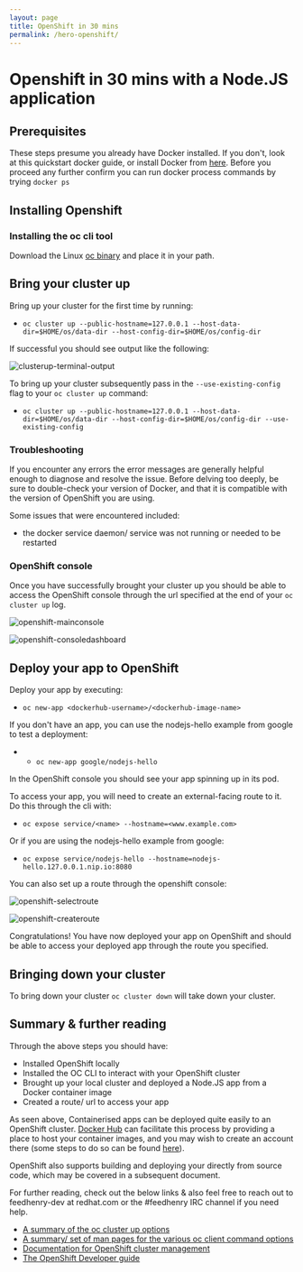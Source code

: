 ```yaml
---
layout: page
title: OpenShift in 30 mins
permalink: /hero-openshift/
---
```


# Openshift in 30 mins with a Node.JS application  
  
## Prerequisites  

These steps presume you already have Docker installed. If you don't, look at this quickstart docker guide, or install Docker from [here](https://docs.docker.com/engine/installation/). Before you proceed any further confirm you can run docker process commands by trying `docker ps`


## Installing Openshift  
  
### Installing the oc cli tool  

Download the Linux [oc binary](https://github.com/openshift/origin/releases) and place it in your path.


## Bring your cluster up  

Bring up your cluster for the first time by running:

* `oc cluster up --public-hostname=127.0.0.1 --host-data-dir=$HOME/os/data-dir --host-config-dir=$HOME/os/config-dir`

If successful you should see output like the following:

![clusterup-terminal-output][image-clusterup]

To bring up your cluster subsequently pass in the `--use-existing-config` flag to your `oc cluster up` command:

* `oc cluster up --public-hostname=127.0.0.1 --host-data-dir=$HOME/os/data-dir --host-config-dir=$HOME/os/config-dir --use-existing-config`


### Troubleshooting  

If you encounter any errors the error messages are generally helpful enough to diagnose and resolve the issue. 
Before delving too deeply, be sure to double-check your version of Docker, and that it is compatible with the version of OpenShift you are using.

Some issues that were encountered included:

* the docker service daemon/ service was not running or needed to be restarted


### OpenShift console  

Once you have successfully brought your cluster up you should be able to access the OpenShift console through the url specified at the end of your `oc cluster up` log. 

![openshift-mainconsole][image-mainconsole]  

![openshift-consoledashboard][image-dashboard]


## Deploy your app to OpenShift  

Deploy your app by executing:

* `oc new-app <dockerhub-username>/<dockerhub-image-name>`

If you don't have an app, you can use the nodejs-hello example from google to test a deployment:

* * `oc new-app google/nodejs-hello`

In the OpenShift console you should see your app spinning up in its pod. 

To access your app, you will need to create an external-facing route to it. Do this through the cli with:

* `oc expose service/<name> --hostname=<www.example.com>`

Or if you are using the nodejs-hello example from google:

* `oc expose service/nodejs-hello --hostname=nodejs-hello.127.0.0.1.nip.io:8080`

You can also set up a route through the openshift console:

![openshift-selectroute][image-selectreoutes]  

![openshift-createroute][image-createroute]  

Congratulations! You have now deployed your app on OpenShift and should be able to access your deployed app through the route you specified.


## Bringing down your cluster  

To bring down your cluster `oc cluster down` will take down your cluster.


## Summary & further reading  

Through the above steps you should have:

* Installed OpenShift locally
* Installed the OC CLI to interact with your OpenShift cluster
* Brought up your local cluster and deployed a Node.JS app from a Docker container image
* Created a route/ url to access your app

As seen above, Containerised apps can be deployed quite easily to an OpenShift cluster. [Docker Hub](https://hub.docker.com/) can facilitate this process by providing a place to host your container images, and you may wish to create an account there (some steps to do so can be found [here](/hero-docker/)).

OpenShift also supports building and deploying your directly from source code, which may be covered in a subsequent document. 

For further reading, check out the below links & also feel free to reach out to feedhenry-dev at redhat.com or the #feedhenry IRC channel if you need help.

* [A summary of the oc cluster up options](https://www.mankier.com/1/oc-cluster-up)
* [A summary/ set of man pages for the various oc client command options](https://www.mankier.com/package/origin-clients)
* [Documentation for OpenShift cluster management](https://github.com/openshift/origin/blob/master/docs/cluster_up_down.md)
* [The OpenShift Developer guide](https://docs.openshift.com/enterprise/3.1/dev_guide/index.html)


[image-clusterup]: /assets/images/hero-openshift/oc-cluster-up.png  
[image-mainconsole]: /assets/images/hero-openshift/openshift-opening-screen.png  
[image-dashboard]: /assets/images/hero-openshift/openshift-dashboard.png  
[image-selectreoutes]: /assets/images/hero-openshift/select-routes.png  
[image-createroute]: /assets/images/hero-openshift/create-route.png  
